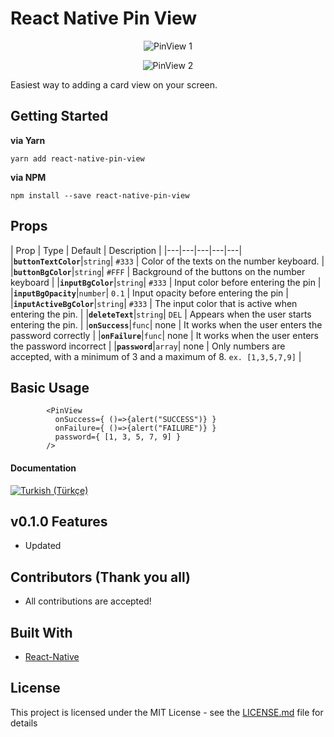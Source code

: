 # React Native Pin View

<p align='center'><img src='https://taluttasgiran.com.tr/assets/0-pin-view.png' alt='PinView 1'></p>
<p align='center'><img src='https://taluttasgiran.com.tr/assets/1-pin-view.png' alt='PinView 2'></p>

Easiest way to adding a card view on your screen.

## Getting Started

**via Yarn**

```
yarn add react-native-pin-view
```

**via NPM**

```
npm install --save react-native-pin-view
```

## Props

| Prop | Type | Default | Description |
|---|---|---|---|---|
|**`buttonTextColor`**|`string`| `#333` | Color of the texts on the number keyboard. |
|**`buttonBgColor`**|`string`| `#FFF` | Background of the buttons on the number keyboard |
|**`inputBgColor`**|`string`| `#333` | Input color before entering the pin  |
|**`inputBgOpacity`**|`number`| `0.1` | Input opacity before entering the pin |
|**`inputActiveBgColor`**|`string`| `#333` | The input color that is active when entering the pin. |
|**`deleteText`**|`string`| `DEL` | Appears when the user starts entering the pin.  |
|**`onSuccess`**|`func`| none | It works when the user enters the password correctly |
|**`onFailure`**|`func`| none | It works when the user enters the password incorrect |
|**`password`**|`array`| none | Only numbers are accepted, with a minimum of 3 and a maximum of 8. `ex. [1,3,5,7,9]` |

## Basic Usage

```
        <PinView
          onSuccess={ ()=>{alert("SUCCESS")} }
          onFailure={ ()=>{alert("FAILURE")} }
          password={ [1, 3, 5, 7, 9] }
        />
```

#### Documentation

[![Turkish (Türkçe)](https://img.shields.io/badge/TR-T%C3%BCrk%C3%A7e%20Dok%C3%BCmantasyon-red.svg)](/docs/tr/docs.md)

## v0.1.0 Features

- Updated

## Contributors (Thank you all)

- All contributions are accepted!

## Built With

* [React-Native](https://facebook.github.io/react-native/)

## License

This project is licensed under the MIT License - see the [LICENSE.md](LICENSE.md) file for details